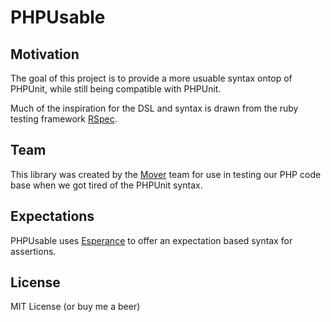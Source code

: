 # PHPUsable
## Motivation
The goal of this project is to provide a more usuable syntax ontop of PHPUnit, while still being compatible with PHPUnit.

Much of the inspiration for the DSL and syntax is drawn from the ruby testing framework [RSpec](http://rspec.info/).

## Team
This library was created by the [Mover](http://mover.io) team for use in testing our PHP code base when we got tired of the PHPUnit syntax.

## Expectations
PHPUsable uses [Esperance](https://github.com/esperance/esperance) to offer an expectation based syntax for assertions.

## License
MIT License (or buy me a beer)
